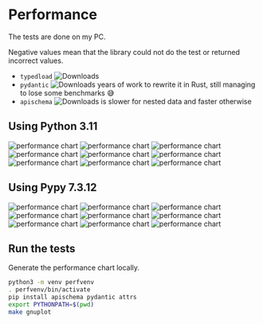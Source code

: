 Performance
===========

The tests are done on my PC.

Negative values mean that the library could not do the test or returned incorrect values.

* `typedload` ![Downloads](https://pepy.tech/badge/typedload)
* `pydantic` ![Downloads](https://pepy.tech/badge/pydantic) years of work to rewrite it in Rust, still managing to lose some benchmarks 😅
* `apischema` ![Downloads](https://pepy.tech/badge/apischema) is slower for nested data and faster otherwise

Using Python 3.11
-----------------

![performance chart](3.11_realistic_union_of_objects_as_namedtuple.svg "Load realistic union of objects")
![performance chart](3.11_load_list_of_floats_and_ints.svg "Load list of floats and ints")
![performance chart](3.11_load_list_of_lists.svg "Load list of lists")
![performance chart](3.11_load_list_of_NamedTuple_objects.svg "Load list of NamedTuple")
![performance chart](3.11_load_big_dictionary.svg "Load big dictionary")
![performance chart](3.11_load_list_of_ints.svg "Load list of ints")
![performance chart](3.11_dump_objects.svg "Dump objects")
![performance chart](3.11_fail_load_list_of_floats_and_ints.svg "Load list of floats and ints which raises an exception")
![performance chart](3.11_fail_realistic_union_of_objects_as_namedtuple.svg "Load realistic union of objects which raises an exception")


Using Pypy 7.3.12
-----------------

![performance chart](3.9_realistic_union_of_objects_as_namedtuple.svg "Load realistic union of objects")
![performance chart](3.9_load_list_of_floats_and_ints.svg "Load list of floats and ints")
![performance chart](3.9_load_list_of_lists.svg "Load list of lists")
![performance chart](3.9_load_list_of_NamedTuple_objects.svg "Load list of NamedTuple")
![performance chart](3.9_load_big_dictionary.svg "Load big dictionary")
![performance chart](3.9_load_list_of_ints.svg "Load list of ints")
![performance chart](3.9_dump_objects.svg "Dump objects")
![performance chart](3.9_fail_load_list_of_floats_and_ints.svg "Load list of floats and ints which raises an exception")
![performance chart](3.9_fail_realistic_union_of_objects_as_namedtuple.svg "Load realistic union of objects which raises an exception")


Run the tests
-------------

Generate the performance chart locally.

```bash
python3 -m venv perfvenv
. perfvenv/bin/activate
pip install apischema pydantic attrs
export PYTHONPATH=$(pwd)
make gnuplot
```
